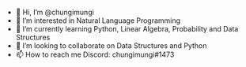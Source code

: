 - 👋 Hi, I’m @chungimungi
- 👀 I’m interested in Natural Language Programming
- 🌱 I’m currently learning Python, Linear Algebra, Probability and Data Structures
- 💞️ I’m looking to collaborate on Data Structures and Python
- 📫 How to reach me Discord: chungimungi#1473

<!---
chungimungi/chungimungi is a ✨ special ✨ repository because its `README.md` (this file) appears on your GitHub profile.
You can click the Preview link to take a look at your changes.
--->
